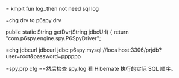 

= kmplt fun log..then not need sql log

=chg drv to p6spy drv

public static String getDvr(String jdbcUrl) {
return  "com.p6spy.engine.spy.P6SpyDriver";


=chg jdbcurl
jdbcurl  jdbc:p6spy:mysql://localhost:3306/prjdb?user=root&password=pppppp

=spy.prp  cfg
==然后检查 spy.log 看 Hibernate 执行的实际 SQL 顺序。